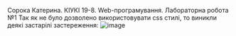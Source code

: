 Сорока Катерина. КІУКІ 19-8. Web-програмування. Лабораторна робота №1
Так як не було дозволено використовувати css стилі, то виникли деякі застарілі застереження:
![image](https://user-images.githubusercontent.com/69310977/233749145-14dcefa8-59f9-4186-8f6a-5557a845d55f.png)

